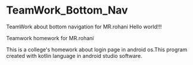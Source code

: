# TeamWork_Bottom_Nav
TeamWork about bottom navigation for MR.rohani
Hello world!!!

Teamwork homework for MR.rohani

This is a college's homework about login page in android os.This program created with kotlin language in android studio software.
